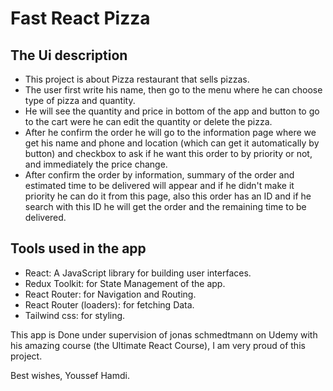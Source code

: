 # Fast React Pizza

## The Ui description

- This project is about Pizza restaurant that sells pizzas.
- The user first write his name, then go to the menu where he can choose type of pizza and quantity.
- He will see the quantity and price in bottom of the app and button to go to the cart were he can edit the quantity or delete the pizza.
- After he confirm the order he will go to the information page where we get his name and phone and location (which can get it automatically by button) and checkbox to ask if he want this order to by priority or not, and immediately the price change.
- After confirm the order by information, summary of the order and estimated time to be delivered will appear and if he didn't make it priority he can do it from this page, also this order has an ID and if he search with this ID he will get the order and the remaining time to be delivered.

## Tools used in the app

- React: A JavaScript library for building user interfaces.
- Redux Toolkit: for State Management of the app.
- React Router: for Navigation and Routing.
- React Router (loaders): for fetching Data.
- Tailwind css: for styling.

This app is Done under supervision of jonas schmedtmann on Udemy with his amazing course (the Ultimate React Course), I am very proud of this project.

Best wishes,
Youssef Hamdi.
